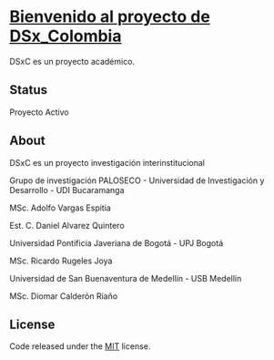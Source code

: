 # [Bienvenido al proyecto de DSx_Colombia](http://dsxc.ga)

DSxC es un proyecto académico.

## Status

Proyecto Activo

## About

DSxC es un proyecto investigación interinstitucional

Grupo de investigación PALOSECO - Universidad de Investigación y Desarrollo - UDI Bucaramanga

  MSc. Adolfo Vargas Espitia

  Est. C. Daniel Alvarez Quintero

Universidad Pontificia Javeriana de Bogotá - UPJ Bogotá

  MSc. Ricardo Rugeles Joya

Universidad de San Buenaventura de Medellín - USB Medellín

  MSc. Diomar Calderón Riaño

##  License

Code released under the [MIT](https://github.com/chdznel/DSx_Colombia/blob/master/LICENSE) license.
